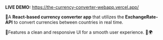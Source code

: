 **LIVE DEMO:** https://the-currency-converter-webapp.vercel.app/ 

🚀A **React-based currency converter app** that utilizes the **ExchangeRate-API** to convert currencies between countries in real time. 

🚀Features a clean and responsive UI for a smooth user experience. 💱🌍

